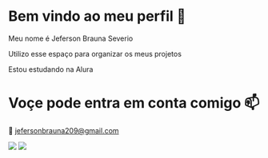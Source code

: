 # Bem vindo ao meu perfil 🚜
Meu nome é Jeferson Brauna Severio 

Utilizo esse espaço para organizar os meus projetos

Estou estudando na Alura

# Voçe pode entra em conta comigo 📫
📧 jefersonbrauna209@gmail.com

![](https://media.tenor.com/c3vQRm5-8KsAAAAM/ferrari-enzo-ferrari.gif)
![](https://media.tenor.com/nQ96BhOB85UAAAAM/tractor-berta.gif)
